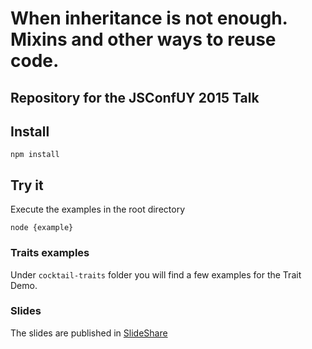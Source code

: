 # When inheritance is not enough. Mixins and other ways to reuse code.

## Repository for the JSConfUY 2015 Talk

## Install

```
npm install
```

## Try it

Execute the examples in the root directory

```
node {example}
```

### Traits examples

Under `cocktail-traits` folder you will find a few examples for the Trait Demo.

### Slides

The slides are published in [SlideShare](http://www.slideshare.net/MaximilianoFierro1/inheritancemixinstraits)
